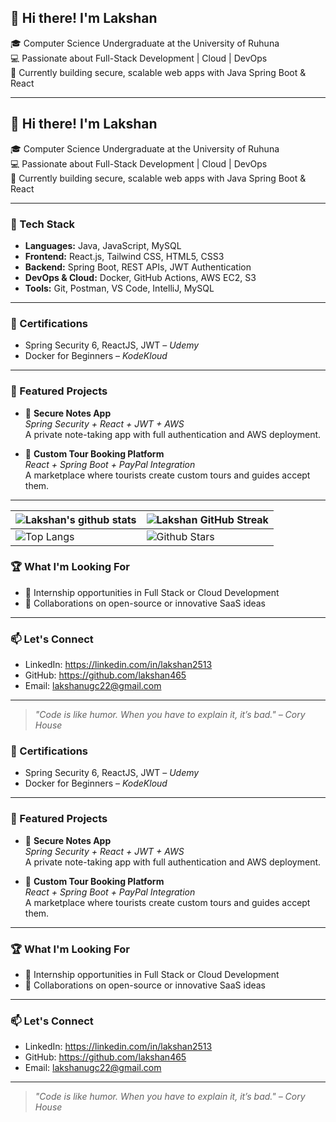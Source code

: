 ## 👋 Hi there! I'm Lakshan

🎓 Computer Science Undergraduate at the University of Ruhuna  
💻 Passionate about Full-Stack Development | Cloud | DevOps  
📍 Currently building secure, scalable web apps with Java Spring Boot & React

---

## 👋 Hi there! I'm Lakshan

🎓 Computer Science Undergraduate at the University of Ruhuna  
💻 Passionate about Full-Stack Development | Cloud | DevOps  
📍 Currently building secure, scalable web apps with Java Spring Boot & React

---

### 🚀 Tech Stack
- **Languages:** Java, JavaScript, MySQL
- **Frontend:** React.js, Tailwind CSS, HTML5, CSS3
- **Backend:** Spring Boot, REST APIs, JWT Authentication
- **DevOps & Cloud:** Docker, GitHub Actions, AWS EC2, S3
- **Tools:** Git, Postman, VS Code, IntelliJ, MySQL

---

### 📘 Certifications
- Spring Security 6, ReactJS, JWT – *Udemy*
- Docker for Beginners – *KodeKloud*

---

### 📌 Featured Projects
- 🔐 **Secure Notes App**  
  *Spring Security + React + JWT + AWS*  
  A private note-taking app with full authentication and AWS deployment.

- 🧭 **Custom Tour Booking Platform**  
  *React + Spring Boot + PayPal Integration*  
  A marketplace where tourists create custom tours and guides accept them.

---
| ![Lakshan's github stats](https://github-readme-stats.vercel.app/api?username=lakshan465&show_icons=true&theme=tokyonight) | ![Lakshan GitHub Streak](https://github-readme-streak-stats.herokuapp.com/?user=lakshan465&theme=tokyonight) |
| --- | --- |
| ![Top Langs](https://github-readme-stats.vercel.app/api/top-langs/?username=lakshan465&theme=tokyonight) | ![Github Stars](https://github-readme-stats.vercel.app/api?username=lakshan465&show_icons=true&locale=en&count_private=true&hide_rank=true&custom_title=My%20GitHub%20Stats&disable_animations=true&theme=tokyonight) |

### 🏆 What I'm Looking For
- 🌱 Internship opportunities in Full Stack or Cloud Development
- 👯 Collaborations on open-source or innovative SaaS ideas

---

### 📫 Let's Connect
- LinkedIn: https://linkedin.com/in/lakshan2513
- GitHub: https://github.com/lakshan465
- Email: lakshanugc22@gmail.com

---

> *"Code is like humor. When you have to explain it, it’s bad." – Cory House*




### 📘 Certifications
- Spring Security 6, ReactJS, JWT – *Udemy*
- Docker for Beginners – *KodeKloud*

---

### 📌 Featured Projects
- 🔐 **Secure Notes App**  
  *Spring Security + React + JWT + AWS*  
  A private note-taking app with full authentication and AWS deployment.

- 🧭 **Custom Tour Booking Platform**  
  *React + Spring Boot + PayPal Integration*  
  A marketplace where tourists create custom tours and guides accept them.

---

### 🏆 What I'm Looking For
- 🌱 Internship opportunities in Full Stack or Cloud Development
- 👯 Collaborations on open-source or innovative SaaS ideas

---

### 📫 Let's Connect
- LinkedIn: https://linkedin.com/in/lakshan2513
- GitHub: https://github.com/lakshan465
- Email: lakshanugc22@gmail.com

---

> *"Code is like humor. When you have to explain it, it’s bad." – Cory House*



